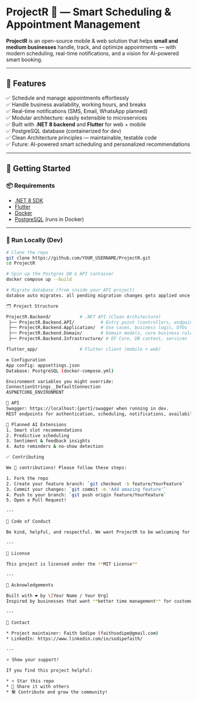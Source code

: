 # ProjectR 📅 — Smart Scheduling & Appointment Management

**ProjectR** is an open-source mobile & web solution that helps **small and medium businesses** handle, track, and optimize appointments — with modern scheduling, real-time notifications, and a vision for AI-powered smart booking.

---

## 📌 Features

✅ Schedule and manage appointments effortlessly  
✅ Handle business availability, working hours, and breaks  
✅ Real-time notifications (SMS, Email, WhatsApp planned)  
✅ Modular architecture: easily extensible to microservices  
✅ Built with **.NET 8 backend** and **Flutter** for web + mobile  
✅ PostgreSQL database (containerized for dev)  
✅ Clean Architecture principles — maintainable, testable code  
✅ Future: AI-powered smart scheduling and personalized recommendations

---

## 🚀 Getting Started

### 📦 Requirements

- [.NET 8 SDK](https://dotnet.microsoft.com/en-us/download/dotnet/8.0)
- [Flutter](https://docs.flutter.dev/get-started/install)
- [Docker](https://www.docker.com/)
- [PostgreSQL](https://www.postgresql.org/) (runs in Docker)

---

### 🐳 Run Locally (Dev)

```bash
# Clone the repo
git clone https://github.com/YOUR_USERNAME/ProjectR.git
cd ProjectR

# Spin up the Postgres DB & API container
docker compose up --build

# Migrate database (from inside your API project)
databse auto migrates. all pending migration changes gets applied once you run the project

🗂️ Project Structure

ProjectR.Backend/           # .NET API (Clean Architecture)
 ├── ProjectR.Backend.API/          # Entry point (controllers, endpoints)
 ├── ProjectR.Backend.Application/  # Use cases, business logic, DTOs
 ├── ProjectR.Backend.Domain/       # Domain models, core business rules
 ├── ProjectR.Backend.Infrastructure/ # EF Core, DB context, services

flutter_app/                # Flutter client (mobile + web)

⚙️ Configuration
App config: appsettings.json
Database: PostgreSQL (docker-compose.yml)

Environment variables you might override:
ConnectionStrings__DefaultConnection
ASPNETCORE_ENVIRONMENT

📡 API
Swagger: https://localhost:{port}/swagger when running in dev.
REST endpoints for authentication, scheduling, notifications, availability.

🤖 Planned AI Extensions
1. Smart slot recommendations
2. Predictive scheduling
3. Sentiment & feedback insights
4. Auto reminders & no-show detection

✅ Contributing

We 💙 contributions! Please follow these steps:

1. Fork the repo
2. Create your feature branch: `git checkout -b feature/YourFeature`
3. Commit your changes: `git commit -m 'Add amazing feature'`
4. Push to your branch: `git push origin feature/YourFeature`
5. Open a Pull Request!

---

📢 Code of Conduct

Be kind, helpful, and respectful. We want ProjectR to be welcoming for everyone.

---

📄 License

This project is licensed under the **MIT License**

---

🙌 Acknowledgements

Built with ❤️ by \[Your Name / Your Org]
Inspired by businesses that want **better time management** for customers and staff alike.

---

💌 Contact

* Project maintainer: Faith Sodipe (faithsodipe@gmail.com)
* LinkedIn: https://www.linkedin.com/in/sodipefaith/

---

⭐️ Show your support!

If you find this project helpful:

* ⭐️ Star this repo
* 📣 Share it with others
* 🛠️ Contribute and grow the community!


